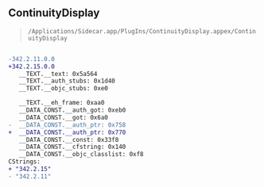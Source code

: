 ## ContinuityDisplay

> `/Applications/Sidecar.app/PlugIns/ContinuityDisplay.appex/ContinuityDisplay`

```diff

-342.2.11.0.0
+342.2.15.0.0
   __TEXT.__text: 0x5a564
   __TEXT.__auth_stubs: 0x1d40
   __TEXT.__objc_stubs: 0xe0

   __TEXT.__eh_frame: 0xaa0
   __DATA_CONST.__auth_got: 0xeb0
   __DATA_CONST.__got: 0x6a0
-  __DATA_CONST.__auth_ptr: 0x758
+  __DATA_CONST.__auth_ptr: 0x770
   __DATA_CONST.__const: 0x33f8
   __DATA_CONST.__cfstring: 0x140
   __DATA_CONST.__objc_classlist: 0xf8
CStrings:
+ "342.2.15"
- "342.2.11"

```
